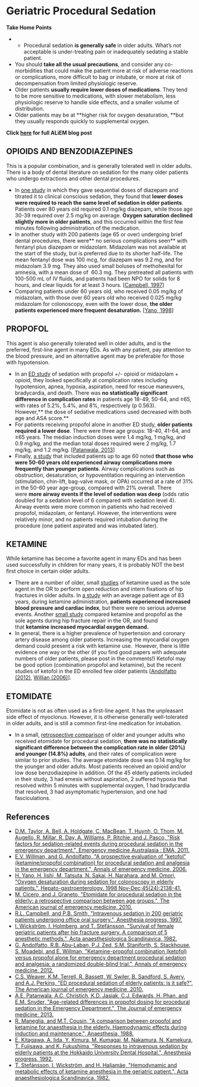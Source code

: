 


# Geriatric Procedural Sedation

**Take Home Points**

-   -   Procedural sedation **is generally safe** in older adults. What’s not acceptable is under-treating pain or inadequately sedating a stable patient.
-   You should **take all the usual precautions**, and consider any co-morbidities that could make the patient more at risk of adverse reactions or complications, more difficult to bag or intubate, or more at risk of decompensation from limited physiologic reserve.
-   Older patients **usually require lower doses of medications**. They tend to be more sensitive to medications, with slower metabolism, less physiologic reserve to handle side effects, and a smaller volume of distribution.
-   Older patients may be at **higher risk for oxygen desaturation, **but they usually responds quickly to supplemental oxygen.

**Click [here](http://academiclifeinem.com/putting-an-older-patient-under-tips-for-geriatric-procedural-sedation/) for full ALiEM blog post**

## OPIOIDS AND BENZODIAZEPINES

This is a popular combination, and is generally tolerated well in older adults. There is a body of dental literature on sedation for the many older patients who undergo extractions and other dental procedures.

-   In [one study](http://www.ncbi.nlm.nih.gov/pubmed/1308376) in which they gave sequential doses of <span class="drug">diazepam</span> and titrated it to clinical conscious sedation, they found that **lower doses were required to reach the same level of sedation in older patients**. Patients over 80 years old required 0.1 mg/kg <span class="drug">diazepam</span>, while those age 30-39 required over 2.5 mg/kg on average. **Oxygen saturation declined slightly more in older patients**, and this occurred within the first few minutes following administration of the medication.
-   In another study with 200 patients (age 65 or over) undergoing brief dental procedures, there were** no serious complications seen** with <span class="drug">fentanyl</span> plus <span class="drug">diazepam</span> or <span class="drug">midazolam</span>. <span class="drug">Midazolam</span> was not available at the start of the study, but is preferred due to its shorter half-life. The mean <span class="drug">fentanyl</span> dose was 100 mcg, for <span class="drug">diazepam</span> was 9.2 mg, and for <span class="drug">midazolam</span> 3.9 mg. They also used small boluses of <span class="drug">methohexital</span> for amnesia, with a mean dose of  60.3 mg. They pretreated all patients with 100-500 mL of IV fluids, and patients had been NPO for solids for 8 hours, and clear liquids for at least 3 hours. \[[Campbell, 1997](http://www.ncbi.nlm.nih.gov/pubmed/9481963)\] 
-   Comparing patients under 60 years old, who received 0.05 mg/kg of <span class="drug">midazolam</span>, with those over 60 years old who received 0.025 mg/kg <span class="drug">midazolam</span> for colonoscopy, even with the lower dose, **the older patients experienced more frequent desaturation.** \[[Yano, 1998](http://www.ncbi.nlm.nih.gov/pubmed/9951880)\] 

## PROPOFOL

This agent is also generally tolerated well in older adults, and is the preferred, first-line agent in many EDs. As with any patient, pay attention to the blood pressure, and an alternative agent may be preferable for those with hypotension.

-   In an [ED study](http://www.ncbi.nlm.nih.gov/pubmed/20825829) of sedation with <span class="drug">propofol</span> +/- opioid or <span class="drug">midazolam</span> + opioid, they looked specifically at complication rates including hypotension, apnea, hypoxia, aspiration, need for rescue maneuvers, bradycardia, and death. There was **no statistically significant difference in complication rates** in patients age 18-49, 50-64, and ≥65, with rates of 5.2%, 5.4%, and 8%, respectively (p 0.563). However,** the dose of sedative medications used decreased with both age and ASA score.**
-   For patients receiving <span class="drug">propofol</span> alone in another ED study, **older patients required a lower dose**. There were three age groups: 18-40, 41-64, and ≥65 years. The median induction doses were 1.4 mg/kg, 1 mg/kg, and 0.9 mg/kg, and the median total doses required were 2 mg/kg, 1.7 mg/kg, and 1.2 mg/kg. \[[Patanwala, 2013](http://www.ncbi.nlm.nih.gov/pubmed/23333181)\] 
-   Finally, [a study](http://www.ncbi.nlm.nih.gov/pubmed/21824314) that included patients up to age 60 noted **that those who were 50-60 years old experienced airway complications more frequently than younger patients**. Airway complications such as obstruction, desaturation, or hypoventilation requiring an intervention (stimulation, chin-lift, bag-valve mask, or OPA) occurred at a rate of 31% in the 50-60 year age-group, compared with 21% overall. There were **more airway events if the level of sedation was deep** (odds ratio doubled for a sedation level of 6 compared with sedation level 4). Airway events were more common in patients who had received propofol, midazolam, or fentanyl. However, the interventions were relatively minor, and no patients required intubation during the procedure (one patient aspirated and was intubated later).

## KETAMINE

While <span class="drug">ketamine</span> has become a favorite agent in many EDs and has been used successfully in children for many years, it is probably NOT the best first choice in certain older adults.

-   There are a number of older, small [studies](http://www.ncbi.nlm.nih.gov/pubmed/7158270) of <span class="drug">ketamine</span> used as the sole agent in the OR to perform open reduction and intern fixations of hip fractures in older adults. In [a study](http://www.ncbi.nlm.nih.gov/pubmed/7124316) with an average patient age of 83 years, during <span class="drug">ketamine</span> administration, **patients experienced increased blood pressure and cardiac index**, but there were no serious adverse events. Another [small study](http://www.ncbi.nlm.nih.gov/pubmed/3259087) compared <span class="drug">ketamine</span> and <span class="drug">propofol</span> as the sole agents during hip fracture repair in the OR, and found that **ketamine increased myocardial oxygen demand.**
-   In general, there is a higher prevalence of hypertension and coronary artery disease among older patients. Increasing the myocardial oxygen demand could present a risk with <span class="drug">ketamine</span> use.  However, there is little evidence one way or the other (if you find good papers with adequate numbers of older patients, please post in the comments!) <span class="drug">Ketofol</span> may be good option (combination <span class="drug">propofol</span> and <span class="drug">ketamine</span>), but the recent studies of ketofol in the ED enrolled few older patients \[[Andolfatto (2012)](http://www.ncbi.nlm.nih.gov/pubmed/22401952), [Willian (2006)](http://www.ncbi.nlm.nih.gov/pubmed/17059854)\].

## ETOMIDATE

<span class="drug">Etomidate</span> is not as often used as a first-line agent. It has the unpleasant side effect of myoclonus. However, it is otherwise generally well-tolerated in older adults, and is still a common first-line medication for intubation.

-   In a small, [retrospective comparison](http://www.ncbi.nlm.nih.gov/pubmed/21030192) of older and younger adults who received <span class="drug">etomidate</span> for procedural sedation, **there was no statistically significant difference between the complication rate in older (20%) and younger (14.8%) adults**, and their rates of complication were similar to prior studies. The average <span class="drug">etomidate</span> dose was 0.14 mg/kg for the younger and older adults. Most patients received an opioid and/or low dose benzodiazepine in addition. Of the 45 elderly patients included in their study, 3 had emesis without aspiration, 2 suffered hypoxia that resolved within 5 minutes with supplemental oxygen, 1 had bradycardia that resolved, 3 had asymptomatic hypertension, and one had fasciculations.

## References

-   [D.M. Taylor, A. Bell, A. Holdgate, C. MacBean, T. Huynh, O. Thom, M. Augello, R. Millar, R. Day, A. Williams, P. Ritchie, and J. Pasco, "Risk factors for sedation-related events during procedural sedation in the emergency department.", Emergency medicine Australasia : EMA, 2011.](http://www.ncbi.nlm.nih.gov/pubmed/21824314)
-   [E.V. Willman, and G. Andolfatto, "A prospective evaluation of "ketofol" (ketamine/propofol combination) for procedural sedation and analgesia in the emergency department.", Annals of emergency medicine, 2006.](http://www.ncbi.nlm.nih.gov/pubmed/17059854)
-   [H. Yano, H. Iishi, M. Tatsuta, N. Sakai, H. Narahara, and M. Omori, "Oxygen desaturation during sedation for colonoscopy in elderly patients.", Hepato-gastroenterology. 1998 Nov-Dec;45(24):2138-41.](http://www.ncbi.nlm.nih.gov/pubmed/9951880)
-   [M. Cicero, and J. Graneto, "Etomidate for procedural sedation in the elderly: a retrospective comparison between age groups.", The American journal of emergency medicine, 2010.](http://www.ncbi.nlm.nih.gov/pubmed/21030192)
-   [R.L. Campbell, and P.B. Smith, "Intravenous sedation in 200 geriatric patients undergoing office oral surgery.", Anesthesia progress, 1997.](http://www.ncbi.nlm.nih.gov/pubmed/9481963)
-   [I. Wickström, I. Holmberg, and T. Stefánsson, "Survival of female geriatric patients after hip fracture surgery. A comparison of 5 anesthetic methods.", Acta anaesthesiologica Scandinavica, 1982.](http://www.ncbi.nlm.nih.gov/pubmed/7158270)
-   [G. Andolfatto, R.B. Abu-Laban, P.J. Zed, S.M. Staniforth, S. Stackhouse, S. Moadebi, and E. Willman, "Ketamine-propofol combination (ketofol) versus propofol alone for emergency department procedural sedation and analgesia: a randomized double-blind trial.", Annals of emergency medicine, 2012.](http://www.ncbi.nlm.nih.gov/pubmed/22401952)
-   [C.S. Weaver, K.M. Terrell, R. Bassett, W. Swiler, B. Sandford, S. Avery, and A.J. Perkins, "ED procedural sedation of elderly patients: is it safe?", The American journal of emergency medicine, 2010.](http://www.ncbi.nlm.nih.gov/pubmed/20825829)
-   [A.E. Patanwala, A.C. Christich, K.D. Jasiak, C.J. Edwards, H. Phan, and E.M. Snyder, "Age-related differences in propofol dosing for procedural sedation in the Emergency Department.", The Journal of emergency medicine, 2013.](http://www.ncbi.nlm.nih.gov/pubmed/23333181)
-   [R. Maneglia, and M.T. Cousin, "A comparison between propofol and ketamine for anaesthesia in the elderly. Haemodynamic effects during induction and maintenance.", Anaesthesia, 1988.](http://www.ncbi.nlm.nih.gov/pubmed/3259087)
-   [E. Kitagawa, A. Iida, Y. Kimura, M. Kumagai, M. Nakamura, N. Kamekura, T. Fujisawa, and K. Fukushima, "Responses to intravenous sedation by elderly patients at the Hokkaido University Dental Hospital.", Anesthesia progress, 1992.](http://www.ncbi.nlm.nih.gov/pubmed/1308376)
-   [T. Stefánsson, I. Wickström, and H. Haljamäe, "Hemodynamic and metabolic effects of ketamine anesthesia in the geriatric patient.", Acta anaesthesiologica Scandinavica, 1982.](http://www.ncbi.nlm.nih.gov/pubmed/7124316)
